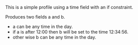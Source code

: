 This is a simple profile using a time field with an if constraint.

Produces two fields a and b.

- a can be any time in the day.
- if a is after 12:00 then b will be set to the time 12:34:56.
- other wise b can be any time in the day.
